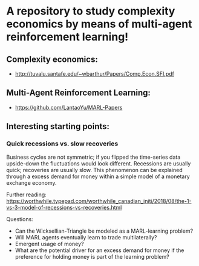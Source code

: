# A repository to study complexity economics by means of multi-agent reinforcement learning!

## Complexity economics:
 - http://tuvalu.santafe.edu/~wbarthur/Papers/Comp.Econ.SFI.pdf
 
## Multi-Agent Reinforcement Learning: 
 - https://github.com/LantaoYu/MARL-Papers

## Interesting starting points:
 ### Quick recessions vs. slow recoveries
 Business cycles are not symmetric; if you flipped the time-series data upside-down the fluctuations would look different. Recessions are usually quick; recoveries are usually slow.
 This phenomenon can be explained through a excess demand for money within a simple model of a monetary exchange economy.
 
 Further reading:
 https://worthwhile.typepad.com/worthwhile_canadian_initi/2018/08/the-1-vs-3-model-of-recessions-vs-recoveries.html 
  
  Questions: 
  - Can the Wicksellian-Triangle be modeled as a MARL-learning problem?
  - Will MARL agents eventually learn to trade multilaterally?
  - Emergent usage of money?
  - What are the potential driver for an excess demand for money if the preference for holding money is part of the 
  learning problem?
        
 
 
 
